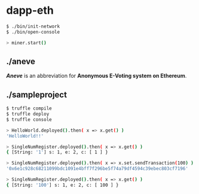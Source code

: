 # dapp-eth

```sh
$ ./bin/init-network
$ ./bin/open-console

> miner.start()
```


## ./aneve

***Aneve*** is an abbreviation for **Anonymous E-Voting system on Ethereum**.


## ./sampleproject

```sh
$ truffle compile
$ truffle deploy
$ truffle console

> HelloWorld.deployed().then( x => x.get() )
'HelloWorld!!'

> SingleNumRegister.deployed().then( x => x.get() )
{ [String: '1'] s: 1, e: 2, c: [ 1 ] }

> SingleNumRegister.deployed().then( x => x.set.sendTransaction(100) )
'0x6e1c928c68211099bdc1091e4bff7f296be5f74a79df4594c39ebec803cf7196'

> SingleNumRegister.deployed().then( x => x.get() )
{ [String: '100'] s: 1, e: 2, c: [ 100 ] }
```

